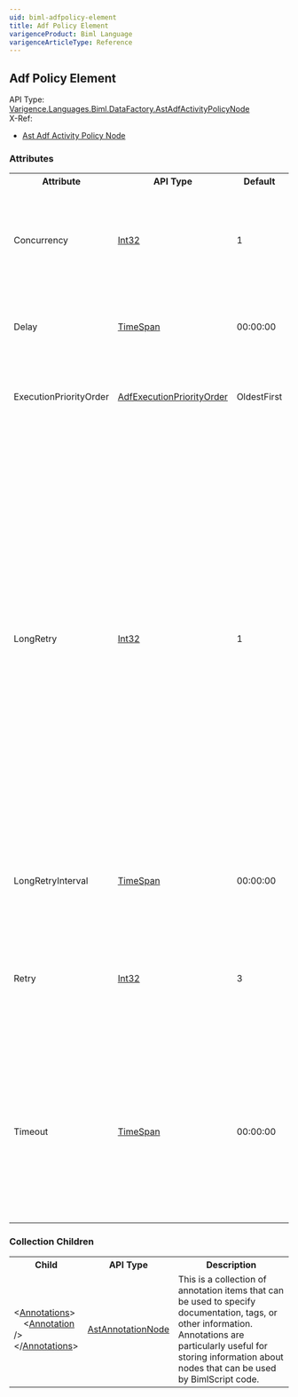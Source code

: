 ```yaml
---
uid: biml-adfpolicy-element
title: Adf Policy Element
varigenceProduct: Biml Language
varigenceArticleType: Reference
---
```

## Adf Policy Element<div class="AssemblyInfoGroup"><div class="CrossReferenceGroup"><div class="CrossReferenceHeader">API Type:</div><div class="CrossReferenceValue"><a href="../api-reference/Varigence.Languages.Biml.DataFactory.AstAdfActivityPolicyNode.html">Varigence.Languages.Biml.DataFactory.AstAdfActivityPolicyNode</a></div></div><div class="CrossReferenceGroup"><div class="CrossReferenceHeader">X-Ref:</div><ul class="xrefRow"><li><a class='xref' href ="Varigence.Languages.Biml.DataFactory.AstAdfActivityPolicyNode.html">Ast Adf Activity Policy Node</a></li></ul></div></div><div class="AttributeGroup"><h3>Attributes</h3><table id="AttributeList" class="AttributeList"><tbody><tr><th class="AttributeNameColumnHeader">Attribute</th><th class="AttributeTypeColumnHeader">API Type</th><th class="AttributeDefaultColumnHeader">Default</th><th class="AttributeSummaryColumnHeader">Description</th></tr><tr class="ad0"><td class="AttributeName">Concurrency</td><td class="AttributeType"><a href="https://msdn.microsoft.com/en-us/library/System.Int32.aspx">Int32</a></td><td class="AttributeDefault">1</td><td class="AttributeSummary"><div class ="SummaryItem">Specifies the number of concurrent executions of the activity should be permitted to simultaneously process multiple data slices. </div></td></tr><tr class="ad1"><td class="AttributeName">Delay</td><td class="AttributeType"><a href="https://msdn.microsoft.com/en-us/library/System.TimeSpan.aspx">TimeSpan</a></td><td class="AttributeDefault">00:00:00</td><td class="AttributeSummary"><div class ="SummaryItem">Specifies the amount of time to wait before the processing of a data slice is allowed to begin. </div></td></tr><tr class="ad0"><td class="AttributeName">ExecutionPriorityOrder</td><td class="AttributeType"><a href="../api-reference/Varigence.Languages.Biml.DataFactory.AdfExecutionPriorityOrder.html">AdfExecutionPriorityOrder</a></td><td class="AttributeDefault">OldestFirst</td><td class="AttributeSummary"><div class ="SummaryItem">Specifies the order in which data slices should be processed by the activity. </div></td></tr><tr class="ad1"><td class="AttributeName">LongRetry</td><td class="AttributeType"><a href="https://msdn.microsoft.com/en-us/library/System.Int32.aspx">Int32</a></td><td class="AttributeDefault">1</td><td class="AttributeSummary"><div class ="SummaryItem">Specifies the number of times that the activity should be attempted for a given data slice before the processing for that data slice is marked as a failure. This property is different from the Retry property in that LongRetry allows a dealy to be specified before each retry attempt using the LongRetryInterval property. If both this property is set and the Retry property is set to any value greater than 1 (including the default value of 3), then each failed long retry will also have immediate retry attempts. This results in the total number of retries being the product of Retries and LongRetries. </div></td></tr><tr class="ad0"><td class="AttributeName">LongRetryInterval</td><td class="AttributeType"><a href="https://msdn.microsoft.com/en-us/library/System.TimeSpan.aspx">TimeSpan</a></td><td class="AttributeDefault">00:00:00</td><td class="AttributeSummary"><div class ="SummaryItem">Specifies the amount of time that should be waited before attempting a long retry. </div></td></tr><tr class="ad1"><td class="AttributeName">Retry</td><td class="AttributeType"><a href="https://msdn.microsoft.com/en-us/library/System.Int32.aspx">Int32</a></td><td class="AttributeDefault">3</td><td class="AttributeSummary"><div class ="SummaryItem">Specifies the number of times the activity should be executed for a given data slice before the processing for that data slice is marked as a failure. </div></td></tr><tr class="ad0"><td class="AttributeName">Timeout</td><td class="AttributeType"><a href="https://msdn.microsoft.com/en-us/library/System.TimeSpan.aspx">TimeSpan</a></td><td class="AttributeDefault">00:00:00</td><td class="AttributeSummary"><div class ="SummaryItem">Specifies the amount of time that the activity should be permitted to execute for a data slice before execution is halted and the attempt is marked as a failure. The default value is 0 which indicates that there is no timeout. </div></td></tr></tbody></table></div><div class="ChildGroup">### Collection Children<table id="ChildList" class="ChildList"><tbody><tr><th class="ChildNameColumnHeader">Child</th><th class="ChildTypeColumnHeader">API Type</th><th class="ChildSummaryColumnHeader">Description</th></tr><tr class="cd0"><td class="ChildName"><span class="punc">&lt;</span><a href=Varigence.Languages.Biml.AstNode_Annotations.html">Annotations</a><span class="punc">&gt;</span><br />&nbsp;&nbsp;&nbsp;&nbsp;<span class="punc">&lt;</span><a href=Varigence.Languages.Biml.AstAnnotationNode.html">Annotation</a> <span class="punc">/&gt;</span><br /><span class="punc">&lt;/</span><a href=Varigence.Languages.Biml.AstNode_Annotations.html">Annotations</a><span class="punc">&gt;</span></td><td class="ChildType"><a href="../api-reference/Varigence.Languages.Biml.AstAnnotationNode.html">AstAnnotationNode</a></td><td class="ChildSummary"><div class ="SummaryItem">This is a collection of annotation items that can be used to specify documentation, tags, or other information.  Annotations are particularly useful for storing information about nodes that can be used by BimlScript code. </div></td></tr></tbody></table></div>